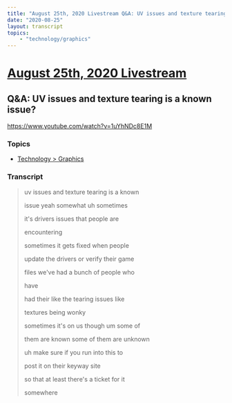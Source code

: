 ```yaml
---
title: "August 25th, 2020 Livestream Q&A: UV issues and texture tearing is a known issue?"
date: "2020-08-25"
layout: transcript
topics:
    - "technology/graphics"
---
```

# [August 25th, 2020 Livestream](../2020-08-25.md)
## Q&A: UV issues and texture tearing is a known issue?
https://www.youtube.com/watch?v=1uYhNDc8E1M

### Topics
* [Technology > Graphics](../topics/technology/graphics.md)

### Transcript

> uv issues and texture tearing is a known
> 
> issue yeah somewhat uh sometimes
> 
> it's drivers issues that people are
> 
> encountering
> 
> sometimes it gets fixed when people
> 
> update the drivers or verify their game
> 
> files we've had a bunch of people who
> 
> have
> 
> had their like the tearing issues like
> 
> textures being wonky
> 
> sometimes it's on us though um some of
> 
> them are known some of them are unknown
> 
> uh make sure if you run into this to
> 
> post it on their keyway site
> 
> so that at least there's a ticket for it
> 
> somewhere
> 
